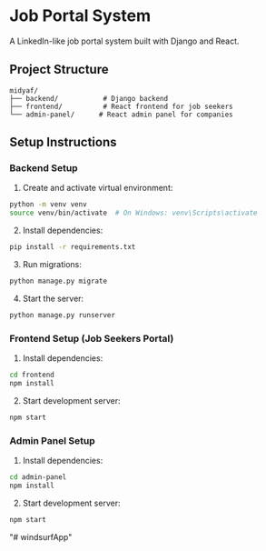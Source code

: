 # Job Portal System

A LinkedIn-like job portal system built with Django and React.

## Project Structure
```
midyaf/
├── backend/           # Django backend
├── frontend/          # React frontend for job seekers
└── admin-panel/      # React admin panel for companies
```

## Setup Instructions

### Backend Setup
1. Create and activate virtual environment:
```bash
python -m venv venv
source venv/bin/activate  # On Windows: venv\Scripts\activate
```

2. Install dependencies:
```bash
pip install -r requirements.txt
```

3. Run migrations:
```bash
python manage.py migrate
```

4. Start the server:
```bash
python manage.py runserver
```

### Frontend Setup (Job Seekers Portal)
1. Install dependencies:
```bash
cd frontend
npm install
```

2. Start development server:
```bash
npm start
```

### Admin Panel Setup
1. Install dependencies:
```bash
cd admin-panel
npm install
```

2. Start development server:
```bash
npm start
```
"# windsurfApp" 
